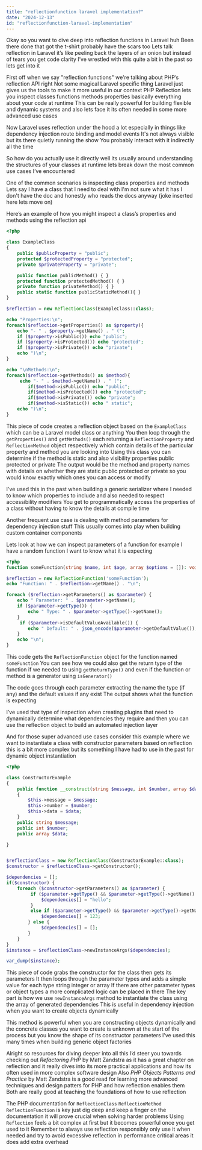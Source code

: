 ```yaml
---
title: "reflectionfunction laravel implementation?"
date: "2024-12-13"
id: "reflectionfunction-laravel-implementation"
---
```


Okay so you want to dive deep into reflection functions in Laravel huh Been there done that got the t-shirt probably have the scars too Lets talk reflection in Laravel it’s like peeling back the layers of an onion but instead of tears you get code clarity I’ve wrestled with this quite a bit in the past so lets get into it

First off when we say "reflection functions" we're talking about PHP’s reflection API right Not some magical Laravel specific thing Laravel just gives us the tools to make it more useful in our context PHP Reflection lets you inspect classes functions methods properties basically everything about your code at runtime This can be really powerful for building flexible and dynamic systems and also lets face it its often needed in some more advanced use cases

Now Laravel uses reflection under the hood a lot especially in things like dependency injection route binding and model events It's not always visible but its there quietly running the show You probably interact with it indirectly all the time

So how do you actually use it directly well its usually around understanding the structures of your classes at runtime lets break down the most common use cases I’ve encountered

One of the common scenarios is inspecting class properties and methods Lets say I have a class that I need to deal with I'm not sure what it has I don't have the doc and honestly who reads the docs anyway (joke inserted here lets move on)

Here’s an example of how you might inspect a class’s properties and methods using the reflection api

```php
<?php

class ExampleClass
{
    public $publicProperty = "public";
    protected $protectedProperty = "protected";
    private $privateProperty = "private";

    public function publicMethod() { }
    protected function protectedMethod() { }
    private function privateMethod() { }
    public static function publicStaticMethod(){ }
}

$reflection = new ReflectionClass(ExampleClass::class);

echo "Properties:\n";
foreach($reflection->getProperties() as $property){
    echo "- " . $property->getName() . " (";
    if ($property->isPublic()) echo "public";
    if ($property->isProtected()) echo "protected";
    if ($property->isPrivate()) echo "private";
    echo ")\n";
}

echo "\nMethods:\n";
foreach($reflection->getMethods() as $method){
     echo "- " . $method->getName() . " (";
        if($method->isPublic()) echo "public";
        if($method->isProtected()) echo "protected";
        if($method->isPrivate()) echo "private";
        if($method->isStatic()) echo " static";
    echo ")\n";
}
```

This piece of code creates a reflection object based on the `ExampleClass` which can be a Laravel model class or anything You then loop through the `getProperties()` and `getMethods()` each returning a `ReflectionProperty` and `ReflectionMethod` object respectively which contain details of the particular property and method you are looking into Using this class you can determine if the method is static and also visibility properties public protected or private The output would be the method and property names with details on whether they are static public protected or private so you would know exactly which ones you can access or modify

I've used this in the past when building a generic serializer where I needed to know which properties to include and also needed to respect accessibility modifiers You get to programmatically access the properties of a class without having to know the details at compile time

Another frequent use case is dealing with method parameters for dependency injection stuff This usually comes into play when building custom container components

Lets look at how we can inspect parameters of a function for example I have a random function I want to know what it is expecting

```php
<?php
function someFunction(string $name, int $age, array $options = []): void {}

$reflection = new ReflectionFunction('someFunction');
echo "Function: " . $reflection->getName() . "\n";

foreach ($reflection->getParameters() as $parameter) {
    echo " Parameter: " . $parameter->getName();
    if ($parameter->getType()) {
        echo " Type: " . $parameter->getType()->getName();
    }
     if ($parameter->isDefaultValueAvailable()) {
        echo " Default: " . json_encode($parameter->getDefaultValue());
    }
    echo "\n";
}

```

This code gets the `ReflectionFunction` object for the function named `someFunction` You can see how we could also get the return type of the function if we needed to using `getReturnType()` and even if the function or method is a generator using `isGenerator()`

The code goes through each parameter extracting the name the type (if any) and the default values if any exist The output shows what the function is expecting

I’ve used that type of inspection when creating plugins that need to dynamically determine what dependencies they require and then you can use the reflection object to build an automated injection layer

And for those super advanced use cases consider this example where we want to instantiate a class with constructor parameters based on reflection this is a bit more complex but its something I have had to use in the past for dynamic object instantiation

```php
<?php

class ConstructorExample
{
    public function __construct(string $message, int $number, array $data = [])
    {
        $this->message = $message;
        $this->number = $number;
        $this->data = $data;
    }
    public string $message;
    public int $number;
    public array $data;

}


$reflectionClass = new ReflectionClass(ConstructorExample::class);
$constructor = $reflectionClass->getConstructor();

$dependencies = [];
if($constructor) {
    foreach ($constructor->getParameters() as $parameter) {
         if ($parameter->getType() && $parameter->getType()->getName() == "string") {
             $dependencies[] = "hello";
         }
         else if ($parameter->getType() && $parameter->getType()->getName() == "int") {
             $dependencies[] = 123;
        } else {
             $dependencies[] = [];
        }
    }
}
$instance = $reflectionClass->newInstanceArgs($dependencies);

var_dump($instance);
```

This piece of code grabs the constructor for the class then gets its parameters It then loops through the parameter types and adds a simple value for each type string integer or array If there are other parameter types or object types a more complicated logic can be placed in there The key part is how we use `newInstanceArgs` method to instantiate the class using the array of generated dependencies This is useful in dependency injection when you want to create objects dynamically

This method is powerful when you are constructing objects dynamically and the concrete classes you want to create is unknown at the start of the process but you know the shape of its constructor parameters I’ve used this many times when building generic object factories

Alright so resources for diving deeper into all this I’d steer you towards checking out *Refactoring PHP* by Matt Zandstra as it has a great chapter on reflection and it really dives into its more practical applications and how its often used in more complex software design Also *PHP Objects Patterns and Practice* by Matt Zandstra is a good read for learning more advanced techniques and design patters for PHP and how reflection enables them Both are really good at teaching the foundations of how to use reflection

The PHP documentation for `ReflectionClass` `ReflectionMethod` `ReflectionFunction` is key just dig deep and keep a finger on the documentation it will prove crucial when solving harder problems Using `Reflection` feels a bit complex at first but it becomes powerful once you get used to it Remember to always use reflection responsibly only use it when needed and try to avoid excessive reflection in performance critical areas it does add extra overhead
